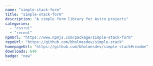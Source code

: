 ```yaml
---
name: "simple-stack-form"
title: "simple-stack-form"
description: "A simple form library for Astro projects"
categories:
  - "css+ui"
  - "recent"
npmUrl: "https://www.npmjs.com/package/simple-stack-form"
repoUrl: "https://github.com/bholmesdev/simple-stack"
homepageUrl: "https://github.com/bholmesdev/simple-stack#readme"
downloads: 640
badge: "new"
---
```

